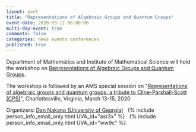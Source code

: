 ```yaml
---
layout: post
title: "Representations of Algebraic Groups and Quantum Groups"
event-date: 2020-03-12 08:00:00
multi-day-event: true
comments: false
categories: news events conferences
published: true
---
```


Department of Mathematics and 
Institute of Mathematical Science 
will hold the workshop on 
<a href="{{site.url}}/ims/rt-workshop-spring-2020/">Representations of Algebraic Groups and Quantum Groups</a>.

The workshop is followed by
an AMS special session on "<a href="http://www.ams.org/meetings/sectional/2273_program_ss13.html#title">Representations of algebraic groups and quantum groups: a tribute to Cline-Parshall-Scott (CPS)</a>", Charlottesville, Virginia, March 13-15, 2020

Organizers: <a href="https://www.math.uga.edu/directory/people/daniel-k-nakano">Dan Nakano (University of Georgia)</a>&nbsp;&nbsp;
    {% include person_info_email_only.html UVA_id="asr3x" %}&nbsp;&nbsp;
    {% include person_info_email_only.html UVA_id="ww9c" %}